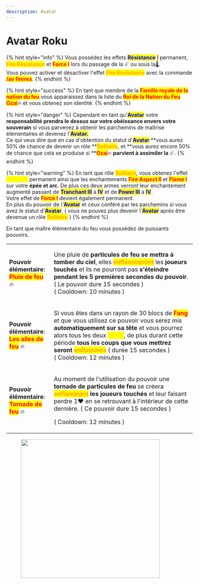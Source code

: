 ```yaml
---
description: Avatar
---
```


# Avatar Roku

{% hint style="info" %}
Vous possédez les effets <mark style="color:blue;">**Résistance**</mark> <mark style="color:blue;"></mark><mark style="color:blue;">I</mark> permanent, <mark style="color:orange;">**Fire Résistance**</mark> et <mark style="color:red;">**Force I**</mark> lors du passage de la :comet: ou sous la:thermometer:. \
Vous pouvez activer et désactiver l'effet <mark style="color:orange;">**Fire Résistance**</mark> avec la commande <mark style="color:red;">**/av fireres**</mark>.
{% endhint %}

{% hint style="success" %}
En tant que membre de la <mark style="color:red;">**Famille royale de la nation du feu**</mark> vous apparaissez dans la liste du <mark style="color:red;">**Roi de la Nation du Feu**</mark> <mark style="color:red;">**Ozai**</mark>:fire: et vous obtenez son identité.
{% endhint %}

{% hint style="danger" %}
Cependant en tant qu'<mark style="color:blue;">**Avatar**</mark> votre **responsabilité prendra le dessus sur votre obéissance envers votre souverain** si vous parvenez à obtenir les parchemins de maîtrise élémentaires et devenez l'<mark style="color:blue;">**Avatar.**</mark>\
Ce qui veux dire que en cas d'obtention du statut d'<mark style="color:blue;">**Avatar**</mark> **vous aurez 50% de chance de devenir un rôle **<mark style="color:orange;">**Solitaire**</mark>, et **vous aurez encore 50% de chance que cela se produise si **<mark style="color:red;">**Ozai**</mark>:fire: **parvient à assimiler la** :comet:.
{% endhint %}

{% hint style="warning" %}
En tant que rôle <mark style="color:orange;">**Solitaire**</mark>, vous obtenez l'effet <mark style="color:yellow;">**Vitesse I**</mark> permanent ainsi que les enchantements <mark style="color:red;">**Fire Aspect II**</mark> et <mark style="color:red;">**Flame I**</mark> sur votre **épée et arc**. De plus ces deux armes verront leur enchantement augmenté passant de <mark style="color:blue;">**Tranchant III**</mark> à <mark style="color:blue;">**IV**</mark> et de <mark style="color:blue;">**Power III**</mark> à <mark style="color:blue;">**IV**</mark>.\
Votre effet de <mark style="color:red;">**Force I**</mark> devient également permanent.\
En plus du pouvoir de l'<mark style="color:blue;">**Avatar**</mark> et ceux conféré par les parchemins si vous avez le statut d'<mark style="color:blue;">**Avatar**</mark>. ( vous ne pouvez plus devenir l'<mark style="color:blue;">**Avatar**</mark> après être devenue un rôle <mark style="color:orange;">**Solitaire**</mark> )
{% endhint %}

En tant que maître élémentaire du feu vous possédez de puissants pouvoirs.

|                                                                                                                                                                                            |                                                                                                                                                                                                                                                                                                                                                                                                                                                                                                        |
| ------------------------------------------------------------------------------------------------------------------------------------------------------------------------------------------ | ------------------------------------------------------------------------------------------------------------------------------------------------------------------------------------------------------------------------------------------------------------------------------------------------------------------------------------------------------------------------------------------------------------------------------------------------------------------------------------------------------ |
| <p><strong>Pouvoir élémentaire</strong>:<br><mark style="color:red;"><strong>Pluie de feu</strong></mark> <span data-gb-custom-inline data-tag="emoji" data-code="1f525">🔥</span></p>     | <p>Une pluie de <strong>particules de feu se mettra à tomber du ciel</strong>, elles <mark style="color:orange;"><strong>enflammeront</strong></mark> les <strong>joueurs touchés</strong> et ils ne pourront pas <strong>s'éteindre pendant les 5 premières secondes du pouvoir</strong>. ( Le pouvoir dure 15 secondes )<br>( Cooldown: 10 minutes )</p>                                                                                                                                             |
| <p><strong>Pouvoir élémentaire</strong>:<br><mark style="color:red;"><strong>Les ailes de feu</strong></mark> <span data-gb-custom-inline data-tag="emoji" data-code="1f525">🔥</span></p> | <p>Si vous êtes dans un rayon de 30 blocs de <mark style="color:red;"><strong>Fang</strong></mark> et que vous utilisez ce pouvoir vous serez mis <strong>automatiquement sur sa tête</strong> et vous pourrez alors tous les deux <mark style="color:yellow;"><strong>Volez</strong></mark>, de plus durant cette période <strong>tous les coups que vous mettrez seront </strong><mark style="color:orange;"><strong>enflammés</strong></mark> ( durée 15 secondes )<br>( Cooldown: 12 minutes )</p> |
| <p><strong>Pouvoir élémentaire</strong>:<br><mark style="color:red;"><strong>Tornade de feu</strong></mark> <span data-gb-custom-inline data-tag="emoji" data-code="1f525">🔥</span></p>   | <p>Au moment de l'utilisation du pouvoir une <strong>tornade de particules de feu</strong> se créera <mark style="color:orange;"><strong>enflammant</strong></mark><strong> les joueurs touchés</strong> et leur faisant perdre 1<span data-gb-custom-inline data-tag="emoji" data-code="2764">❤</span> en se retrouvant à l'intérieur de cette dernière. ( Ce pouvoir dure 15 secondes )</p><p>( Cooldown: 12 minutes )</p>                                                                           |

<figure><img src="https://yt3.ggpht.com/a/AGF-l79StNrEp5Y-ufN7JAhKquvzD0fuzWdpvW06Tg=s900-mo-c-c0xffffffff-rj-k-no" alt="" width="375"><figcaption></figcaption></figure>
